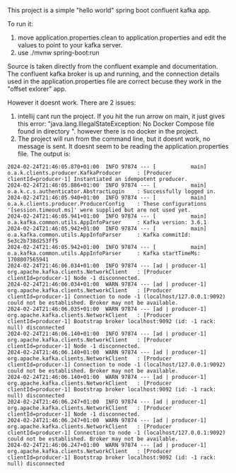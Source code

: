 This project is a simple "hello world" spring boot confluent kafka app.

To run it:
1) move application.properties.clean to application.properties and edit the values to point to your kafka server.
2) use ./mvnw spring-boot:run

Source is taken directly from the confluent example and documentation.
The confluent kafka broker is up and running, and the connection details used in the application.properties file are correct becuse they work 
in the "offset exlorer" app.

However it doesnt work.  There are 2 issues:

1. intellij cant run the project.  If you hit the run arrow on main, it just gives this error: "java.lang.IllegalStateException: No Docker Compose file found in directory ".  however there is no docker in the project.
2. The project will run from the command line, but it doesnt work, no message is sent.   It doesnt seem to be reading the application.properties file.  The output is:

```
2024-02-24T21:46:05.870+01:00  INFO 97874 --- [           main] o.a.k.clients.producer.KafkaProducer     : [Producer clientId=producer-1] Instantiated an idempotent producer.
2024-02-24T21:46:05.886+01:00  INFO 97874 --- [           main] o.a.k.c.s.authenticator.AbstractLogin    : Successfully logged in.
2024-02-24T21:46:05.940+01:00  INFO 97874 --- [           main] o.a.k.clients.producer.ProducerConfig    : These configurations '[session.timeout.ms]' were supplied but are not used yet.
2024-02-24T21:46:05.941+01:00  INFO 97874 --- [           main] o.a.kafka.common.utils.AppInfoParser     : Kafka version: 3.6.1
2024-02-24T21:46:05.942+01:00  INFO 97874 --- [           main] o.a.kafka.common.utils.AppInfoParser     : Kafka commitId: 5e3c2b738d253ff5
2024-02-24T21:46:05.942+01:00  INFO 97874 --- [           main] o.a.kafka.common.utils.AppInfoParser     : Kafka startTimeMs: 1708807565941
2024-02-24T21:46:06.034+01:00  INFO 97874 --- [ad | producer-1] org.apache.kafka.clients.NetworkClient   : [Producer clientId=producer-1] Node -1 disconnected.
2024-02-24T21:46:06.034+01:00  WARN 97874 --- [ad | producer-1] org.apache.kafka.clients.NetworkClient   : [Producer clientId=producer-1] Connection to node -1 (localhost/127.0.0.1:9092) could not be established. Broker may not be available.
2024-02-24T21:46:06.035+01:00  WARN 97874 --- [ad | producer-1] org.apache.kafka.clients.NetworkClient   : [Producer clientId=producer-1] Bootstrap broker localhost:9092 (id: -1 rack: null) disconnected
2024-02-24T21:46:06.140+01:00  INFO 97874 --- [ad | producer-1] org.apache.kafka.clients.NetworkClient   : [Producer clientId=producer-1] Node -1 disconnected.
2024-02-24T21:46:06.140+01:00  WARN 97874 --- [ad | producer-1] org.apache.kafka.clients.NetworkClient   : [Producer clientId=producer-1] Connection to node -1 (localhost/127.0.0.1:9092) could not be established. Broker may not be available.
2024-02-24T21:46:06.140+01:00  WARN 97874 --- [ad | producer-1] org.apache.kafka.clients.NetworkClient   : [Producer clientId=producer-1] Bootstrap broker localhost:9092 (id: -1 rack: null) disconnected
2024-02-24T21:46:06.247+01:00  INFO 97874 --- [ad | producer-1] org.apache.kafka.clients.NetworkClient   : [Producer clientId=producer-1] Node -1 disconnected.
2024-02-24T21:46:06.247+01:00  WARN 97874 --- [ad | producer-1] org.apache.kafka.clients.NetworkClient   : [Producer clientId=producer-1] Connection to node -1 (localhost/127.0.0.1:9092) could not be established. Broker may not be available.
2024-02-24T21:46:06.247+01:00  WARN 97874 --- [ad | producer-1] org.apache.kafka.clients.NetworkClient   : [Producer clientId=producer-1] Bootstrap broker localhost:9092 (id: -1 rack: null) disconnected
```
